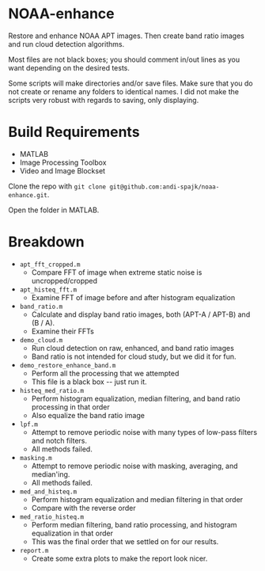 # NOAA-enhance

Restore and enhance NOAA APT images. Then create band ratio images and run
cloud detection algorithms.

Most files are not black boxes; you should comment in/out lines as you want
depending on the desired tests.

Some scripts will make directories and/or save files. Make sure that you do not
create or rename any folders to identical names. I did not make the scripts very
robust with regards to saving, only displaying.

# Build Requirements
* MATLAB
* Image Processing Toolbox
* Video and Image Blockset

Clone the repo with `git clone git@github.com:andi-spajk/noaa-enhance.git`.

Open the folder in MATLAB.

# Breakdown

* `apt_fft_cropped.m`
    * Compare FFT of image when extreme static noise is uncropped/cropped
* `apt_histeq_fft.m`
    * Examine FFT of image before and after histogram equalization
* `band_ratio.m`
    * Calculate and display band ratio images, both (APT-A / APT-B) and (B / A).
    * Examine their FFTs
* `demo_cloud.m`
    * Run cloud detection on raw, enhanced, and band ratio images 
    * Band ratio is not intended for cloud study, but we did it for fun.
* `demo_restore_enhance_band.m`
    * Perform all the processing that we attempted
    * This file is a black box -- just run it.
* `histeq_med_ratio.m`
    * Perform histogram equalization, median filtering, and band ratio processing in that order
    * Also equalize the band ratio image
* `lpf.m`
    * Attempt to remove periodic noise with many types of low-pass filters and notch filters.
    * All methods failed.
* `masking.m`
    * Attempt to remove periodic noise with masking, averaging, and median'ing.
    * All methods failed.
* `med_and_histeq.m`
    * Perform histogram equalization and median filtering in that order
    * Compare with the reverse order
* `med_ratio_histeq.m`
    * Perform median filtering, band ratio processing, and histogram equalization in that order
    * This was the final order that we settled on for our results.
* `report.m`
    * Create some extra plots to make the report look nicer.
